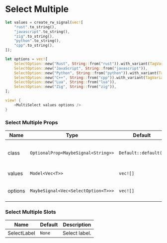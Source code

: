 # Select Multiple

```rust demo
let values = create_rw_signal(vec![
    "rust".to_string(),
    "javascript".to_string(),
    "zig".to_string(),
    "python".to_string(),
    "cpp".to_string(),
]);

let options = vec![
    SelectOption::new("Rust", String::from("rust")).with_variant(TagVariant::Success),
    SelectOption::new("JavaScript", String::from("javascript")),
    SelectOption::new("Python", String::from("python")).with_variant(TagVariant::Warning),
    SelectOption::new("C++", String::from("cpp")).with_variant(TagVariant::Error),
    SelectOption::new("Lua", String::from("lua")),
    SelectOption::new("Zig", String::from("zig")),
];

view! {
    <MultiSelect values options />
}
```

### Select Multiple Props

| Name    | Type                                | Default              | Description                               |
| ------- | ----------------------------------- | -------------------- | ----------------------------------------- |
| class   | `OptionalProp<MaybeSignal<String>>` | `Default::default()` | Addtional classes for the select element. |
| values  | `Model<Vec<T>>`                     | `vec![]`             | Checked values.                           |
| options | `MaybeSignal<Vec<SelectOption<T>>>` | `vec![]`             | Options that can be selected.             |

### Select Multiple Slots

| Name        | Default | Description   |
| ----------- | ------- | ------------- |
| SelectLabel | `None`  | Select label. |
